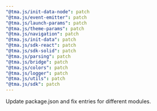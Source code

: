 ```yaml
---
"@tma.js/init-data-node": patch
"@tma.js/event-emitter": patch
"@tma.js/launch-params": patch
"@tma.js/theme-params": patch
"@tma.js/navigation": patch
"@tma.js/init-data": patch
"@tma.js/sdk-react": patch
"@tma.js/sdk-solid": patch
"@tma.js/parsing": patch
"@tma.js/bridge": patch
"@tma.js/colors": patch
"@tma.js/logger": patch
"@tma.js/utils": patch
"@tma.js/sdk": patch
---
```


Update package.json and fix entries for different modules.
